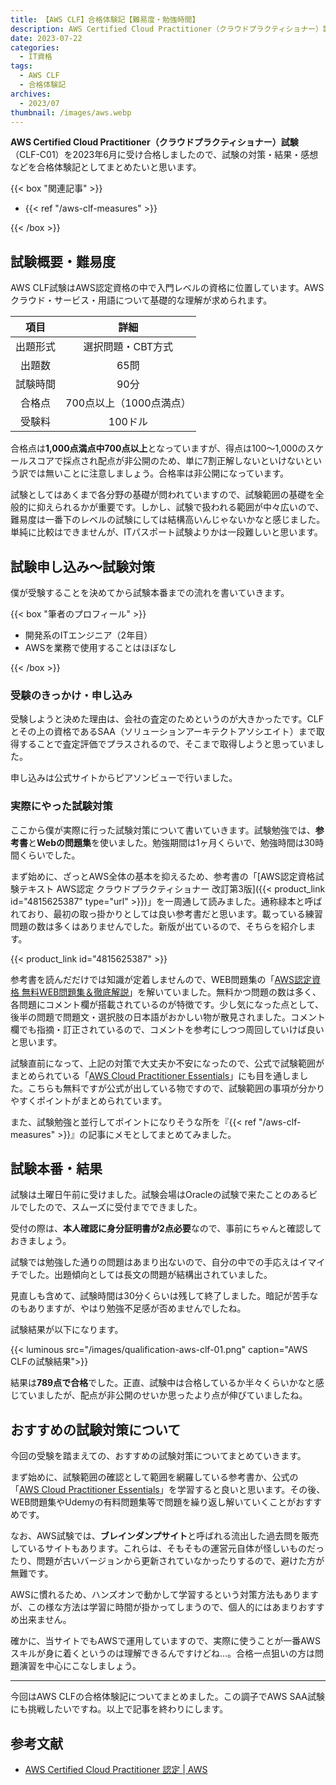 ```yaml
---
title: 【AWS CLF】合格体験記【難易度・勉強時間】
description: AWS Certified Cloud Practitioner（クラウドプラクティショナー）試験（CLF-C01）を2022年6月に受け合格しましたので、試験の対策・結果・感想などを合格体験記としてまとめたいと思います。
date: 2023-07-22
categories: 
  - IT資格
tags: 
  - AWS CLF
  - 合格体験記
archives: 
  - 2023/07
thumbnail: /images/aws.webp
---
```


**AWS Certified Cloud Practitioner（クラウドプラクティショナー）試験**（CLF-C01）を2023年6月に受け合格しましたので、試験の対策・結果・感想などを合格体験記としてまとめたいと思います。

<!--more-->

{{< box "関連記事" >}}
<ul>
<li>{{< ref "/aws-clf-measures" >}}</li>
</ul>
{{< /box >}}

## 試験概要・難易度

AWS CLF試験はAWS認定資格の中で入門レベルの資格に位置しています。AWSクラウド・サービス・用語について基礎的な理解が求められます。

|項目|詳細|
| :---: | :---: |
|出題形式|選択問題・CBT方式|
|出題数|65問|
|試験時間|90分|
|合格点|700点以上（1000点満点）|
|受験料|100ドル|

合格点は**1,000点満点中700点以上**となっていますが、得点は100～1,000のスケールスコアで採点され配点が非公開のため、単に7割正解しないといけないという訳では無いことに注意しましょう。合格率は非公開になっています。

試験としてはあくまで各分野の基礎が問われていますので、試験範囲の基礎を全般的に抑えられるかが重要です。しかし、試験で扱われる範囲が中々広いので、難易度は一番下のレベルの試験にしては結構高いんじゃないかなと感じました。単純に比較はできませんが、ITパスポート試験よりかは一段難しいと思います。

## 試験申し込み～試験対策

僕が受験することを決めてから試験本番までの流れを書いていきます。

{{< box "筆者のプロフィール" >}}
<ul>
<li>開発系のITエンジニア（2年目）</li>
<li>AWSを業務で使用することはほぼなし</li>
</ul>
{{< /box >}}

### 受験のきっかけ・申し込み

受験しようと決めた理由は、会社の査定のためというのが大きかったです。CLFとその上の資格であるSAA（ソリューションアーキテクトアソシエイト）まで取得することで査定評価でプラスされるので、そこまで取得しようと思っていました。

申し込みは公式サイトからピアソンビューで行いました。

### 実際にやった試験対策

ここから僕が実際に行った試験対策について書いていきます。試験勉強では、**参考書**と**Webの問題集**を使いました。勉強期間は1ヶ月くらいで、勉強時間は30時間くらいでした。

まず始めに、ざっとAWS全体の基本を抑えるため、参考書の「[AWS認定資格試験テキスト AWS認定 クラウドプラクティショナー 改訂第3版]({{< product_link id="4815625387" type="url" >}})」を一周通して読みました。通称緑本と呼ばれており、最初の取っ掛かりとしては良い参考書だと思います。載っている練習問題の数は多くはありませんでした。新版が出ているので、そちらを紹介します。

{{< product_link id="4815625387" >}}

参考書を読んだだけでは知識が定着しませんので、WEB問題集の「[AWS認定資格 無料WEB問題集＆徹底解説](https://aws-exam.net/clf/)」を解いていました。無料かつ問題の数は多く、各問題にコメント欄が搭載されているのが特徴です。少し気になった点として、後半の問題で問題文・選択肢の日本語がおかしい物が散見されました。コメント欄でも指摘・訂正されているので、コメントを参考にしつつ周回していけば良いと思います。

試験直前になって、上記の対策で大丈夫か不安になったので、公式で試験範囲がまとめられている「[AWS Cloud Practitioner Essentials](https://www.aws.training/SessionSearch?pageNumber=1&courseId=17675)」にも目を通しました。こちらも無料ですが公式が出している物ですので、試験範囲の事項が分かりやすくポイントがまとめられています。

また、試験勉強と並行してポイントになりそうな所を『{{< ref "/aws-clf-measures" >}}』の記事にメモとしてまとめてみました。

## 試験本番・結果

試験は土曜日午前に受けました。試験会場はOracleの試験で来たことのあるビルでしたので、スムーズに受付までできました。

受付の際は、**本人確認に身分証明書が2点必要**なので、事前にちゃんと確認しておきましょう。

試験では勉強した通りの問題はあまり出ないので、自分の中での手応えはイマイチでした。出題傾向としては長文の問題が結構出されていました。

見直しも含めて、試験時間は30分くらいは残して終了しました。暗記が苦手なのもありますが、やはり勉強不足感が否めませんでしたね。

試験結果が以下になります。

{{< luminous src="/images/qualification-aws-clf-01.png" caption="AWS CLFの試験結果">}}

結果は**789点で合格**でした。正直、試験中は合格しているか半々くらいかなと感じていましたが、配点が非公開のせいか思ったより点が伸びていましたね。

## おすすめの試験対策について

今回の受験を踏まえての、おすすめの試験対策についてまとめていきます。

まず始めに、試験範囲の確認として範囲を網羅している参考書か、公式の「[AWS Cloud Practitioner Essentials](https://www.aws.training/SessionSearch?pageNumber=1&courseId=17675)」を学習すると良いと思います。その後、WEB問題集やUdemyの有料問題集等で問題を繰り返し解いていくことがおすすめです。

なお、AWS試験では、**ブレインダンプサイト**と呼ばれる流出した過去問を販売しているサイトもあります。これらは、そもそもの運営元自体が怪しいものだったり、問題が古いバージョンから更新されていなかったりするので、避けた方が無難です。

AWSに慣れるため、ハンズオンで動かして学習するという対策方法もありますが、この様な方法は学習に時間が掛かってしまうので、個人的にはあまりおすすめ出来ません。

確かに、当サイトでもAWSで運用していますので、実際に使うことが一番AWSスキルが身に着くというのは理解できるんですけどね…。合格一点狙いの方は問題演習を中心にこなしましょう。

* * *

今回はAWS CLFの合格体験記についてまとめました。この調子でAWS SAA試験にも挑戦したいですね。以上で記事を終わりにします。

## 参考文献

* [AWS Certified Cloud Practitioner 認定 | AWS](https://aws.amazon.com/jp/certification/certified-cloud-practitioner/)